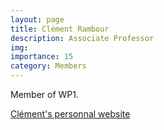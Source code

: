 ```yaml
---
layout: page
title: Clément Rambour
description: Associate Professor
img:
importance: 15
category: Members
---
```


Member of WP1.

<a href="https://clementrambour.github.io/index.html" target="_blank" title="Go to Clément's personnal website">Clément's personnal website</a>
